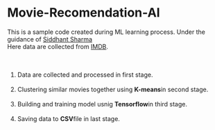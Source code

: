 # Movie-Recomendation-AI
This is a sample code created during ML learning process. Under the guidance of <a href="https://github.com/Siddhant128-bit?tab=repositories">Siddhant Sharma</a> <br>
Here data are collected from <a href="https://www.imdb.com/search/title/?groups=top_250&sort=user_rating">IMDB</a>. <br><br><br>
1. Data are collected and processed in first stage. <br><br>
2. Clustering similar movies together using  <strong>K-means</strong>in second stage. <br><br>
3. Building and training model usnig <strong>Tensorflow</strong>in third stage. <br><br>
4. Saving data to <strong>CSV</strong>file in last stage.
